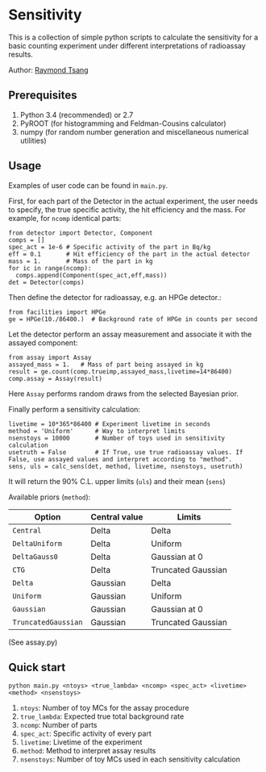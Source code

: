 # Sensitivity

This is a collection of simple python scripts to calculate the sensitivity for a basic counting experiment under different interpretations of radioassay results.

Author: [Raymond Tsang](https://github.com/rhmtsang)

## Prerequisites
1. Python 3.4 (recommended) or 2.7
2. PyROOT (for histogramming and Feldman-Cousins calculator)
3. numpy (for random number generation and miscellaneous numerical utilities)

## Usage

Examples of user code can be found in `main.py`.

First, for each part of the Detector in the actual experiment, the user needs to specify, 
the true specific activity, the hit efficiency and the mass. For example, for `ncomp` identical parts:
```
from detector import Detector, Component
comps = []
spec_act = 1e-6 # Specific activity of the part in Bq/kg
eff = 0.1       # Hit efficiency of the part in the actual detector
mass = 1.       # Mass of the part in kg
for ic in range(ncomp):
  comps.append(Component(spec_act,eff,mass))
det = Detector(comps)
```
Then define the detector for radioassay, e.g. an HPGe detector.:
```
from facilities import HPGe
ge = HPGe(10./86400.)  # Background rate of HPGe in counts per second
```
Let the detector perform an assay measurement and associate it with the assayed component:
```
from assay import Assay
assayed_mass = 1.   # Mass of part being assayed in kg
result = ge.count(comp.trueimp,assayed_mass,livetime=14*86400)
comp.assay = Assay(result)
```
Here `Assay` performs random draws from the selected Bayesian prior.

Finally perform a sensitivity calculation:
```
livetime = 10*365*86400 # Experiment livetime in seconds
method = 'Uniform'      # Way to interpret limits
nsenstoys = 10000       # Number of toys used in sensitivity calculation
usetruth = False        # If True, use true radioassay values. If False, use assayed values and interpret according to "method".
sens, uls = calc_sens(det, method, livetime, nsenstoys, usetruth)
```
It will return the 90% C.L. upper limits (`uls`) and their mean (`sens`)

Available priors (`method`): 

| Option | Central value | Limits |
| ------ | ------------- | ------ |
| `Central` | Delta | Delta |
| `DeltaUniform` | Delta | Uniform |
| `DeltaGauss0` | Delta | Gaussian at 0 |
| `CTG` | Delta | Truncated Gaussian |
| `Delta` | Gaussian | Delta |
| `Uniform` | Gaussian | Uniform |
| `Gaussian` | Gaussian | Gaussian at 0 |
| `TruncatedGaussian` | Gaussian | Truncated Gaussian |

(See assay.py)

## Quick start

`python main.py <ntoys> <true_lambda> <ncomp> <spec_act> <livetime> <method> <nsenstoys>`

1. `ntoys`: Number of toy MCs for the assay procedure
2. `true_lambda`: Expected true total background rate
3. `ncomp`: Number of parts
4. `spec_act`: Specific activity of every part
5. `livetime`: Livetime of the experiment
6. `method`: Method to interpret assay results
7. `nsenstoys`: Number of toy MCs used in each sensitivity calculation

